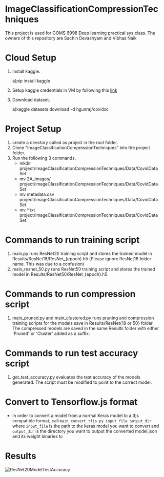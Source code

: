 # ImageClassificationCompressionTechniques
This project is used for COMS 6998 Deep learning practical sys class. The owners of this repository are Sachin Devashyam and Vibhas Naik

# Cloud Setup
1) Install kaggle.

    a)pip install kaggle
  
2) Setup kaggle credentials in VM by following this [link](https://adityashrm21.github.io/Setting-Up-Kaggle/)

3) Download dataset.

    a)kaggle datasets download -d hgunraj/covidxc
    
# Project Setup

1) create a directory called as project in the root folder.
2) Clone "ImageClassificationCompressionTechniques" into the project folder.
3) Run the following 3 commands.
    - mkdir project/ImageClassificationCompressionTechniques/Data/CovidDataSet
    - mv 2A_images/ project/ImageClassificationCompressionTechniques/Data/CovidDataSet
    - mv metadata.csv project/ImageClassificationCompressionTechniques/Data/CovidDataSet
    - mv *.txt project/ImageClassificationCompressionTechniques/Data/CovidDataSet

# Commands to run training script

1) main.py runs ResNet20 training script and stores the trained model in Results/ResNet18/ResNet_{epoch}.h5 (Please ignore ResNet18 folder name. This was due to a confusion)
2) main_resnet_50.py runs ResNet50 training script and stores the trained model in Results/ResNet50/ResNet_{epoch}.h5

# Commands to run compression script

1) main_pruned.py and main_clustered.py runs pruning and compression training scripts for the models save in Results/ResNet{18 or 50} folder. The compressed models are saved in the same Results folder with either 'Pruned' or 'Cluster' added as a suffix.

# Commands to run test accuracy script

1) get_test_accuracy.py evaluates the test accuracy of the models generated. The script must be modified to point to the correct model.

# Convert to Tensorflow.js format
- In order to convert a model from a normal Keras model to a tfjs compatible format, call `main_convert_tfjs.py input_file output_dir` where `input_file` is the path to the keras model you want to convert and `output_dir` is the directory you want to output the converted model.json and its weight binaries to

# Results

![ResNet20ModelTestAccuracy](Results/ResNet20ModelAccuracy.jpg?raw=true "Resnet20 Model Test Accuracy")
